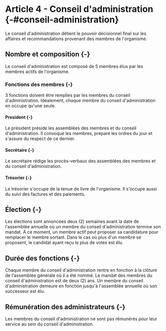 # Article 4 - Conseil d'administration {-#conseil-administration}
Le conseil d'administration détient le pouvoir décisionnel final sur les affaires et recommandations provenant des membres de l'organisme.

## Nombre et composition {-} 
Le conseil d'administration est composé de 5 membres élus par les membres actifs de l'organisme.

### Fonctions des membres {-}
3 fonctions doivent être remplies par les membres du conseil d'administration. Idéalement, chaque membre du conseil d'administration en occupe qu'une seule.

#### President {-}
Le président préside les assemblées des membres et du conseil d'administration. Il convoque les membres, prépare les ordres du jour et s'assure du respect de ce dernier. 

#### Secrétaire {-}
Le secrétaire rédige les procès-verbaux des assemblées des membres et du conseil d'administration.

#### Trésorier {-}
Le trésorier s'occupe de la tenue de livre de l'organisme. Il s'occupe aussi du suivi des factures et des paiements.

## Élection {-}
Les élections sont annoncées deux (2) semaines avant la date de l'assemblée annuelle où un membre du conseil d'administration termine son mandat. À ce moment, un membre actif peut proposer sa candidature pour remplacer le membre sortant. Dans le cas où plus d'un membre se proposent, le candidat ayant reçu le plus de votes est élu.

## Durée des fonctions {-}
Chaque membre du conseil d'administration rentre en fonction à la clôture de l'assemblée générale où il a été nommé. Le mandat des membres du conseil d'administration est de deux (2) ans. Un membre du conseil d'administration demeure en fonction jusqu'à l'assemblée annuelle où son successeur est élu.

## Rémunération des administrateurs {-}
Les membres du conseil d'administration ne sont pas rémunérés pour leur service au sein du conseil d'administration.